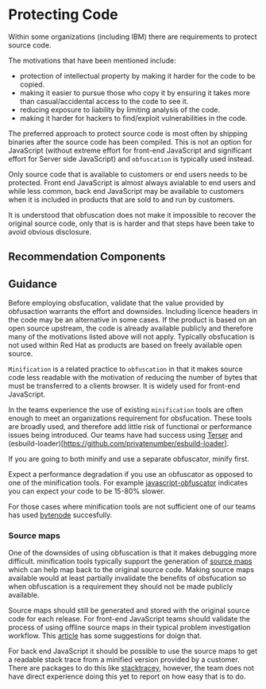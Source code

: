 # Protecting Code

Within some organizations (including IBM) there are requirements
to protect source code.

The motivations that have been mentioned include:

* protection of intellectual property by making it harder for the
  code to be copied.
* making it easier to pursue those who copy it by ensuring
  it takes more than casual/accidental access to the code to see it.
* reducing exposure to liability by limiting analysis of the
  code.
* making it harder for hackers to find/exploit vulnerabilities
  in the code. 

The preferred approach to protect source code is most often
by shipping binaries after the source code has been compiled.
This is not an option for JavaScript (without extreme effort
for front-end JavaScript and significant effort for Server side JavaScript)
and `obfuscation` is typically used instead.

Only source code that is available to customers or end users needs
to be protected. Front end JavaScript is almost always avialable
to end users and while less common, back end JavaScript may be
available to customers when it is included in products that
are sold to and run by customers.

It is understood that obfuscation does not make it impossible
to recover the original source code, only that is is harder
and that steps have been take to avoid obvious disclosure.

## Recommendation Components

## Guidance

Before employing obsfucation, validate that the value provided
by obfusaction warrants the effort and downsides. Including
licence headers in the code may be an alternative in some cases.
If the product is based on an open source upstream, the code is already
available publicly and therefore many of the motivations listed above
will not apply. Typically obsfucation is not used within Red Hat
as products are based on freely available open source.

`Minification` is a related practice to `obfuscation` in that it
makes source code less readable with the motivation of reducing
the number of bytes that must be transferred to a clients browser.
It is widely used for front-end JavaScript.

In the teams experience the use of existing `minification` tools
are often enough to meet an organizations requirement for obsfucation.
These tools are broadly used, and therefore add little risk of
functional or performance issues being introduced. Our teams have
had success using [Terser](https://www.npmjs.com/package/terser) and
(esbuild-loader)[https://github.com/privatenumber/esbuild-loader].

If you are going to both minify and use a separate obfuscator,
minify first.

Expect a performance degradation if you use an obfuscator as
opposed to one of the minification tools. For example
[javascript-obfuscator](https://www.npmjs.com/package/javascript-obfuscator)
indicates you can expect your code to be 15-80% slower.

For those cases where minification tools are not sufficient one of
our teams has used [bytenode](https://github.com/bytenode/bytenode)
succesfully.

### Source maps

One of the downsides of using obfuscation is that it makes
debugging more difficult. minification tools typically support
the generation of
[source maps](https://en.wikipedia.org/wiki/Minification_(programming)#Source_mapping)
which can help map back to the original source code. Making
source maps available would at least partially invalidate
the benefits of obsfucation so when obfuscation is a requirement they
should not be made publicly available.

Source maps should still be generated and stored with the original
source code for each release. For front-end JavaScript teams should validate
the process of using offline source maps in their typical problem
investigation workflow. This
[article](https://dev.to/ivanstanevich/using-js-source-maps-in-production-1ecc)
has some suggestions for doign that.

For back end JavaScript it should be possible to use the source maps
to get a readable stack trace from a minified version provided by a
customer. There are packages to do this like [stacktracey](https://github.com/xpl/stacktracey),
however, the team does not have direct experience doing this yet to report on
how easy that is to do.


